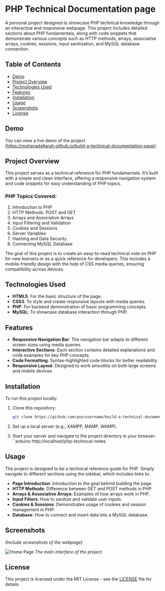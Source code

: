 # PHP Technical Documentation page

A personal project designed to showcase PHP technical knowledge through an interactive and responsive webpage. This project includes detailed sections about PHP fundamentals, along with code snippets that demonstrate various concepts such as HTTP methods, arrays, associative arrays, cookies, sessions, input sanitization, and MySQL database connection.

## Table of Contents
- [Demo](#demo)
- [Project Overview](#project-overview)
- [Technologies Used](#technologies-used)
- [Features](#features)
- [Installation](#installation)
- [Usage](#usage)
- [Screenshots](#screenshots)
- [License](#license)
  
## Demo

You can view a live demo of the project [https://mohanadaltarah.github.io/build-a-technical-documentation-page].

## Project Overview

This project serves as a technical reference for PHP fundamentals. It’s built with a simple and clean interface, offering a responsive navigation system and code snippets for easy understanding of PHP topics.

### PHP Topics Covered:
1. Introduction to PHP
2. HTTP Methods: POST and GET
3. Arrays and Associative Arrays
4. Input Filtering and Validation
5. Cookies and Sessions
6. Server Variables
7. Hashing and Data Security
8. Connecting MySQL Database

The goal of this project is to create an easy-to-read technical note on PHP for new learners or as a quick reference for developers. This includes a mobile-friendly design with the help of CSS media queries, ensuring compatibility across devices.

## Technologies Used
- **HTML5**: For the basic structure of the page.
- **CSS3**: To style and create responsive layouts with media queries.
- **PHP**: For backend demonstration of basic programming concepts.
- **MySQL**: To showcase database interaction through PHP.
  
## Features
- **Responsive Navigation Bar**: The navigation bar adapts to different screen sizes using media queries.
- **Interactive Sections**: Each section contains detailed explanations and code examples for key PHP concepts.
- **Code Formatting**: Syntax-highlighted code blocks for better readability.
- **Responsive Layout**: Designed to work smoothly on both large screens and mobile devices.
  
## Installation

To run this project locally:

1. Clone this repository:
   ```bash
   git clone https://github.com/yourusername/build-a-technical-documentation-page
2. Set up a local server (e.g., XAMPP, MAMP, WAMP).

3. Start your server and navigate to the project directory in your browser:
   ``arduino
   http://localhost/php-technical-notes

## Usage

The project is designed to be a technical reference guide for PHP. Simply navigate to different sections using the sidebar, which includes links to:

- **Page Introduction**: Introduction to the goal behind building the page.
- **HTTP Methods**: Difference between GET and POST methods in PHP.
- **Arrays & Associative Arrays**: Examples of how arrays work in PHP.
- **Input Filters**: How to sanitize and validate user inputs.
- **Cookies & Sessions**: Demonstrates usage of cookies and session management in PHP.
- **Database**: How to connect and insert data into a MySQL database.

## Screenshots

*(Include screenshots of the webpage)*

![Home Page](link_to_screenshot)
*The main interface of the project.*

## License

This project is licensed under the MIT License - see the [LICENSE](LICENSE) file for details.

